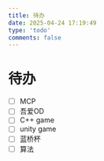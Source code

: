```yaml
---
title: 待办
date: 2025-04-24 17:19:49
type: 'todo'
comments: false
---
```


# 待办
- [ ] MCP
- [ ] 吾爱OD
- [ ] C++ game
- [ ] unity game
- [ ] 蓝桥杯
- [ ] 算法
<!-- - [ ] CTF
- [ ] 逆向 -->

